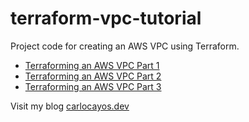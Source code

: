 # terraform-vpc-tutorial

Project code for creating an AWS VPC using Terraform.

- [Terraforming an AWS VPC Part 1](https://carlocayos.dev/2020/07/terraforming-an-aws-vpc-part-1/)
- [Terraforming an AWS VPC Part 2](https://carlocayos.dev/2020/07/terraforming-an-aws-vpc-part-2/)
- [Terraforming an AWS VPC Part 3](https://carlocayos.dev/2020/07/terraforming-an-aws-vpc-part-3/)

Visit my blog [carlocayos.dev](https://carlocayos.dev)
